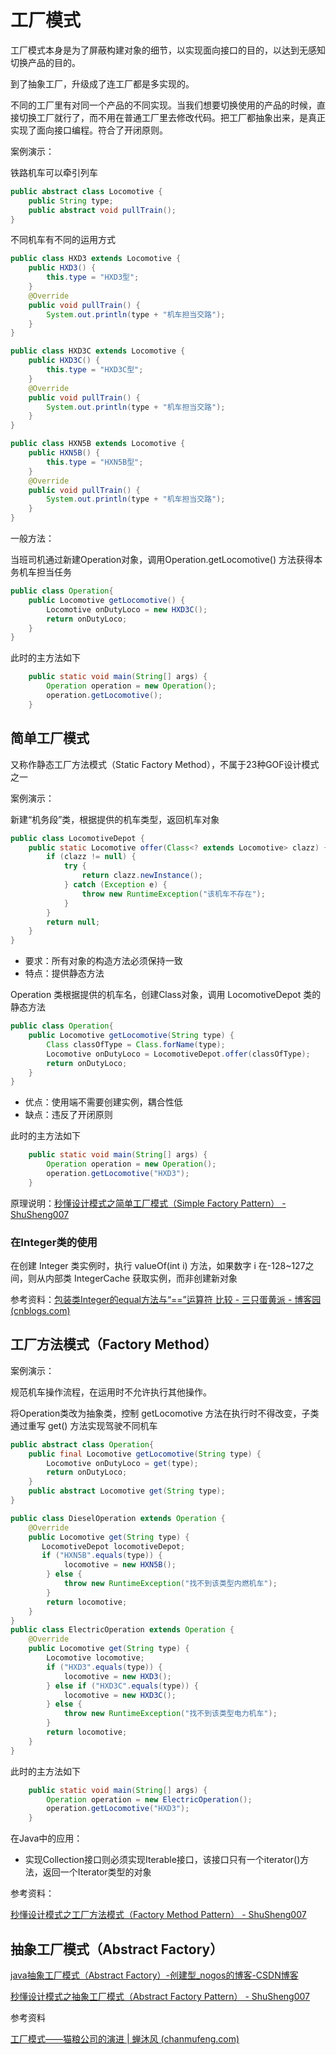 # 工厂模式

工厂模式本身是为了屏蔽构建对象的细节，以实现面向接口的目的，以达到无感知切换产品的目的。

到了抽象工厂，升级成了连工厂都是多实现的。

不同的工厂里有对同一个产品的不同实现。当我们想要切换使用的产品的时候，直接切换工厂就行了，而不用在普通工厂里去修改代码。把工厂都抽象出来，是真正实现了面向接口编程。符合了开闭原则。



案例演示：

铁路机车可以牵引列车

```java
public abstract class Locomotive {
    public String type;
    public abstract void pullTrain();
}
```

不同机车有不同的运用方式

```java
public class HXD3 extends Locomotive {
    public HXD3() {
        this.type = "HXD3型";
    }
    @Override
    public void pullTrain() {
        System.out.println(type + "机车担当交路");
    }
}

public class HXD3C extends Locomotive {
    public HXD3C() {
        this.type = "HXD3C型";
    }
    @Override
    public void pullTrain() {
        System.out.println(type + "机车担当交路");
    }
}

public class HXN5B extends Locomotive {
    public HXN5B() {
        this.type = "HXN5B型";
    }
    @Override
    public void pullTrain() {
        System.out.println(type + "机车担当交路");
    }
}
```

一般方法：

当班司机通过新建Operation对象，调用Operation.getLocomotive() 方法获得本务机车担当任务

```java
public class Operation{
    public Locomotive getLocomotive() {
        Locomotive onDutyLoco = new HXD3C();
        return onDutyLoco;
    }
}
```

此时的主方法如下

```java
    public static void main(String[] args) {
        Operation operation = new Operation();
        operation.getLocomotive();
    }
```







## 简单工厂模式

又称作静态工厂方法模式（Static Factory Method），不属于23种GOF设计模式之一

案例演示：

新建“机务段”类，根据提供的机车类型，返回机车对象

```java
public class LocomotiveDepot {
    public static Locomotive offer(Class<? extends Locomotive> clazz) {
        if (clazz != null) {
            try {
                return clazz.newInstance();
            } catch (Exception e) {
                throw new RuntimeException("该机车不存在");
            }
        }
        return null;
    }
}
```

* 要求：所有对象的构造方法必须保持一致
* 特点：提供静态方法

Operation 类根据提供的机车名，创建Class对象，调用 LocomotiveDepot 类的静态方法

```java
public class Operation{
    public Locomotive getLocomotive(String type) {
        Class classOfType = Class.forName(type);
        Locomotive onDutyLoco = LocomotiveDepot.offer(classOfType);
        return onDutyLoco;
    }
}
```

* 优点：使用端不需要创建实例，耦合性低
* 缺点：违反了开闭原则

此时的主方法如下

```java
    public static void main(String[] args) {
        Operation operation = new Operation();
        operation.getLocomotive("HXD3");
    }
```

原理说明：[秒懂设计模式之简单工厂模式（Simple Factory Pattern） - ShuSheng007](https://shusheng007.top/2020/02/16/simple-factory-pattern/)



### 在Integer类的使用

在创建 Integer 类实例时，执行 valueOf(int i) 方法，如果数字 i 在-128~127之间，则从内部类 IntegerCache 获取实例，而非创建新对象

参考资料：[包装类Integer的equal方法与“==”运算符 比较 - 三只蛋黄派 - 博客园 (cnblogs.com)](https://www.cnblogs.com/threeAgePie/p/15766211.html)



## 工厂方法模式（Factory Method）

案例演示：

规范机车操作流程，在运用时不允许执行其他操作。

将Operation类改为抽象类，控制 getLocomotive 方法在执行时不得改变，子类通过重写 get() 方法实现驾驶不同机车

```java
public abstract class Operation{
    public final Locomotive getLocomotive(String type) {
        Locomotive onDutyLoco = get(type);
        return onDutyLoco;
    }
    public abstract Locomotive get(String type);
}
```



```java
public class DieselOperation extends Operation {   
    @Override
    public Locomotive get(String type) {
       LocomotiveDepot locomotiveDepot;
       if ("HXN5B".equals(type)) {
            locomotive = new HXN5B();
        } else {
            throw new RuntimeException("找不到该类型内燃机车");
        }
        return locomotive;
    }
}
public class ElectricOperation extends Operation {
    @Override
    public Locomotive get(String type) {
        Locomotive locomotive;
        if ("HXD3".equals(type)) {
            locomotive = new HXD3();
        } else if ("HXD3C".equals(type)) {
            locomotive = new HXD3C();
        } else {
            throw new RuntimeException("找不到该类型电力机车");
        }
        return locomotive;
    }
}
```

此时的主方法如下

```java
    public static void main(String[] args) {
        Operation operation = new ElectricOperation();
        operation.getLocomotive("HXD3");
    }
```



在Java中的应用：

* 实现Collection接口则必须实现Iterable接口，该接口只有一个iterator()方法，返回一个Iterator类型的对象



参考资料：

[秒懂设计模式之工厂方法模式（Factory Method Pattern） - ShuSheng007](https://shusheng007.top/2020/02/16/factory-method-pattern/)





## 抽象工厂模式（Abstract Factory）

[java抽象工厂模式（Abstract Factory）-创建型_nogos的博客-CSDN博客](https://blog.csdn.net/sunxianghuang/article/details/51811126)

[秒懂设计模式之抽象工厂模式（Abstract Factory Pattern） - ShuSheng007](https://shusheng007.top/2020/02/16/abstract-factory-pattern/)



参考资料

[工厂模式——猫粮公司的演进 | 蝉沐风 (chanmufeng.com)](https://www.chanmufeng.com/posts/basic/design-pattern/工厂模式.html)



